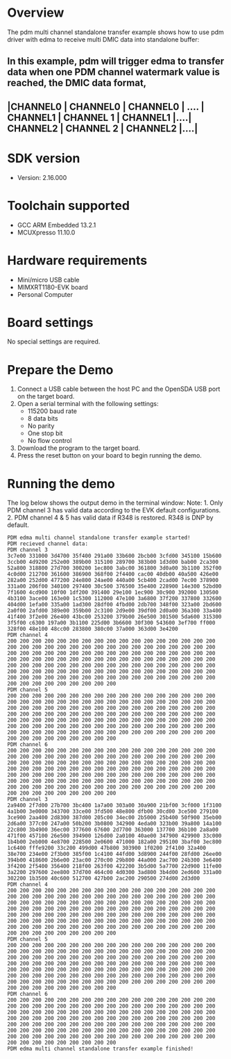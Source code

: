 Overview
========
The pdm multi channel standalone transfer example shows how to use pdm driver with edma to receive multi DMIC data into standalone buffer:

In this example, pdm will trigger edma to transfer data when one PDM channel watermark value is reached, the DMIC data format,
 ----------------------------------------------------------------------------------------------------------------------
 |CHANNEL0 | CHANNEL0 | CHANNEL0 | .... | CHANNEL1 | CHANNEL 1 | CHANNEL1 |....| CHANNEL2 | CHANNEL 2 | CHANNEL2 |....|
 ----------------------------------------------------------------------------------------------------------------------

SDK version
===========
- Version: 2.16.000

Toolchain supported
===================
- GCC ARM Embedded  13.2.1
- MCUXpresso  11.10.0

Hardware requirements
=====================
- Mini/micro USB cable
- MIMXRT1180-EVK board
- Personal Computer

Board settings
==============
No special settings are required.

Prepare the Demo
================
1.  Connect a USB cable between the host PC and the OpenSDA USB port on the target board.
2.  Open a serial terminal with the following settings:
    - 115200 baud rate
    - 8 data bits
    - No parity
    - One stop bit
    - No flow control
3.  Download the program to the target board.
4.  Press the reset button on your board to begin running the demo.

Running the demo
================
The log below shows the output demo in the terminal window:
Note: 1. Only PDM channel 3 has valid data according to the EVK default configurations.
      2. PDM channel 4 & 5 has valid data if R348 is restored. R348 is DNP by default.
~~~~~~~~~~~~~~~~~~~~~~~~~~~~~~~~~~~
PDM edma multi channel standalone transfer example started!
PDM recieved channel data:
PDM channel 3
3c7e00 331000 3d4700 35f400 291a00 33b600 2bcb00 3cfd00 345100 15b600 3ccb00 4d9200 252e00 389b00 315100 289700 383b00 1d3d00 bab00 2ca300 52a800 318800 27d700 300200 1ec800 3abc00 361800 3d0a00 3b1100 352f00 4c0d00 212700 361600 386900 368f00 2f4400 cac00 40db00 40a500 426e00 282a00 252d00 477200 24e800 24ae00 440a00 5cb400 2cad00 7ec00 378900 331a00 206f00 340100 297400 30c500 376500 35e400 228900 14e300 52bd00 7f1600 4cd900 10f00 1df200 391400 29e100 1ec900 30c900 392000 130500 4b3100 3ace00 163e00 1c5300 112000 47e100 3a6800 37f200 337800 332600 404d00 1efa00 335a00 1ad300 28df00 4fbd00 2db700 348f00 323a00 2bd600 2a0f00 2afd00 389e00 359b00 2c3100 2d9e00 39df00 2d0a00 36a300 33a400 41f400 3f2e00 26e400 43bc00 253200 379b00 26e500 301500 5da600 315300 3f5f00 c6300 197a00 3b1100 225d00 3b6600 30f300 543600 3ef700 ff000 328f00 48e100 48cc00 283800 380c00 37a000 363d00 3e4200
PDM channel 4
200 200 200 200 200 200 200 200 200 200 200 200 200 200 200 200 200 200 200 200 200 200 200 200 200 200 200 200 200 200 200 200 200 200 200 200 200 200 200 200 200 200 200 200 200 200 200 200 200 200 200 200 200 200 200 200 200 200 200 200 200 200 200 200 200 200 200 200 200 200 200 200 200 200 200 200 200 200 200 200 200 200 200 200 200 200 200 200 200 200 200 200 200 200 200 200 200 200 200 200 200 200 200 200 200 200 200 200 200 200 200 200 200 200 200 200 200 200 200 200 200 200 200 200 200 200 200 200
PDM channel 5
200 200 200 200 200 200 200 200 200 200 200 200 200 200 200 200 200 200 200 200 200 200 200 200 200 200 200 200 200 200 200 200 200 200 200 200 200 200 200 200 200 200 200 200 200 200 200 200 200 200 200 200 200 200 200 200 200 200 200 200 200 200 200 200 200 200 200 200 200 200 200 200 200 200 200 200 200 200 200 200 200 200 200 200 200 200 200 200 200 200 200 200 200 200 200 200 200 200 200 200 200 200 200 200 200 200 200 200 200 200 200 200 200 200 200 200 200 200 200 200 200 200 200 200 200 200 200 200
PDM channel 6
200 200 200 200 200 200 200 200 200 200 200 200 200 200 200 200 200 200 200 200 200 200 200 200 200 200 200 200 200 200 200 200 200 200 200 200 200 200 200 200 200 200 200 200 200 200 200 200 200 200 200 200 200 200 200 200 200 200 200 200 200 200 200 200 200 200 200 200 200 200 200 200 200 200 200 200 200 200 200 200 200 200 200 200 200 200 200 200 200 200 200 200 200 200 200 200 200 200 200 200 200 200 200 200 200 200 200 200 200 200 200 200 200 200 200 200 200 200 200 200 200 200 200 200 200 200 200 200
PDM channel 3
2a9400 2f7d00 27b700 3bc400 1a7a00 303a00 30a900 21bf00 3cf000 1f3100 4a1b00 3e0000 343700 33ce00 3fd500 48e800 dfb00 30cd00 3ce500 279100 3ce900 2aa400 2d8300 387d00 205c00 34ec00 2b5000 25b400 50f900 35eb00 2d6a00 377c00 247a00 50b200 3b0800 342900 4eda00 323b00 39a800 14a100 22c800 3b4900 36ec00 377600 67600 2d7700 363000 137700 36b100 2a8a00 471f00 457100 26e500 394900 126d00 2a0100 40ae00 347900 429900 33c000 1b4b00 2eb000 4e8700 228500 2e0600 471000 182a00 295100 3baf00 3ec800 1c6400 fffe9200 33c200 499d00 47b800 303900 1f0200 2f4100 32a400 38e700 234e00 2f3b00 385f00 1c4100 44fd00 3d8900 244f00 28fd00 26ee00 394b00 418600 2b6e00 23ac00 270c00 29b800 44a000 2ac700 24b300 3e6400 3f4200 2f5400 356400 218f00 263f00 422200 3b5d00 5a7700 22d900 11fe00 3a2200 297600 2ee800 37d700 464c00 4d0300 3ad800 3b4d00 2ed600 331a00 302200 1b3500 40c600 512700 427b00 2ac200 290500 274d00 2d3d00
PDM channel 4
200 200 200 200 200 200 200 200 200 200 200 200 200 200 200 200 200 200 200 200 200 200 200 200 200 200 200 200 200 200 200 200 200 200 200 200 200 200 200 200 200 200 200 200 200 200 200 200 200 200 200 200 200 200 200 200 200 200 200 200 200 200 200 200 200 200 200 200 200 200 200 200 200 200 200 200 200 200 200 200 200 200 200 200 200 200 200 200 200 200 200 200 200 200 200 200 200 200 200 200 200 200 200 200 200 200 200 200 200 200 200 200 200 200 200 200 200 200 200 200 200 200 200 200 200 200 200 200
PDM channel 5
200 200 200 200 200 200 200 200 200 200 200 200 200 200 200 200 200 200 200 200 200 200 200 200 200 200 200 200 200 200 200 200 200 200 200 200 200 200 200 200 200 200 200 200 200 200 200 200 200 200 200 200 200 200 200 200 200 200 200 200 200 200 200 200 200 200 200 200 200 200 200 200 200 200 200 200 200 200 200 200 200 200 200 200 200 200 200 200 200 200 200 200 200 200 200 200 200 200 200 200 200 200 200 200 200 200 200 200 200 200 200 200 200 200 200 200 200 200 200 200 200 200 200 200 200 200 200 200
PDM channel 6
200 200 200 200 200 200 200 200 200 200 200 200 200 200 200 200 200 200 200 200 200 200 200 200 200 200 200 200 200 200 200 200 200 200 200 200 200 200 200 200 200 200 200 200 200 200 200 200 200 200 200 200 200 200 200 200 200 200 200 200 200 200 200 200 200 200 200 200 200 200 200 200 200 200 200 200 200 200 200 200 200 200 200 200 200 200 200 200 200 200 200 200 200 200 200 200 200 200 200 200 200 200 200 200 200 200 200 200 200 200 200 200 200 200 200 200 200 200 200 200 200 200 200 200 200 200 200 200
PDM edma multi channel standalone transfer example finished!
~~~~~~~~~~~~~~~~~~~~~~~~~~~~~~~~~~~

